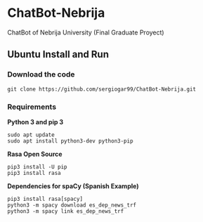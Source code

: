 # ChatBot-Nebrija
ChatBot of Nebrija University (Final Graduate Proyect)


## Ubuntu Install and Run

### Download the code 

```
git clone https://github.com/sergiogar99/ChatBot-Nebrija.git
```

### Requirements 

**Python 3 and pip 3** 
```
sudo apt update
sudo apt install python3-dev python3-pip
```

**Rasa Open Source**
```
pip3 install -U pip
pip3 install rasa
```

**Dependencies for spaCy (Spanish Example)**
```
pip3 install rasa[spacy]
python3 -m spacy download es_dep_news_trf
python3 -m spacy link es_dep_news_trf
```






